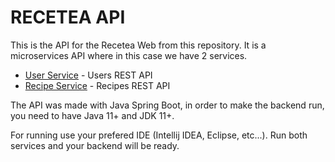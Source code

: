 # RECETEA API

This is the API for the Recetea Web from this repository. It is a microservices API where in this case we have 2 services.

- [User Service](Recetea_users_service/) - Users REST API
- [Recipe Service](Recetea_recipe_service/) - Recipes REST API

The API was made with Java Spring Boot, in order to make the backend run, you need to have Java 11+ and JDK 11+.

For running use your prefered IDE (Intellij IDEA, Eclipse, etc...). Run both services and your backend will be ready.

